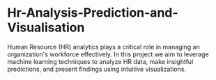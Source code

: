 # Hr-Analysis-Prediction-and-Visualisation
Human Resource (HR) analytics plays a critical role in managing an organization's workforce effectively. In this project we aim to leverage machine learning techniques to analyze HR data, make insightful predictions, and present findings using intuitive visualizations.
